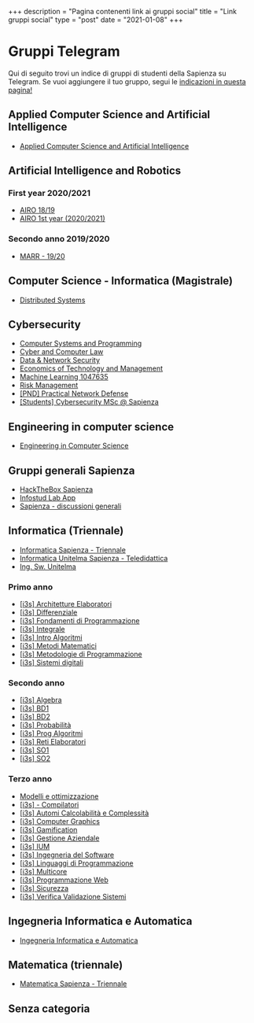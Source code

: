+++
description = "Pagina contenenti link ai gruppi social"
title = "Link gruppi social"
type = "post"
date = "2021-01-08"
+++

# Gruppi Telegram

Qui di seguito trovi un indice di gruppi di studenti della Sapienza su Telegram. Se vuoi aggiungere il tuo gruppo, segui
le [indicazioni in questa pagina!](/social_add/)


## Applied Computer Science and Artificial Intelligence
* [Applied Computer Science and Artificial Intelligence](https://t.me/joinchat/Vs4_RLY3bkzCGugs)

## Artificial Intelligence and Robotics

### First year 2020/2021
* [AIRO 18/19](https://t.me/joinchat/SvzCPhN3T8vRUIWU)
* [AIRO 1st year (2020/2021)](https://t.me/joinchat/TVzggpWaA10eHRiF)

### Secondo anno 2019/2020
* [MARR - 19/20](https://t.me/joinchat/WSt255CTDd3wgbei)

## Computer Science - Informatica (Magistrale)
* [Distributed Systems](https://t.me/joinchat/VKIsEGvefDZBqQK3)

## Cybersecurity
* [Computer Systems and Programming](https://t.me/joinchat/Up9L-xmS1PfUb6Vc)
* [Cyber and Computer Law](https://t.me/joinchat/WHnrC5DkkVz2ev7-)
* [Data & Network Security](https://t.me/joinchat/Te_HbOs3ETZdy1nE)
* [Economics of Technology and Management](https://t.me/joinchat/U6AILoYRznhhNN3q)
* [Machine Learning 1047635](https://t.me/joinchat/UGadZ_Y7trU2gxga)
* [Risk Management](https://t.me/joinchat/TL2k3RmyWyM_a8_W)
* [[PND] Practical Network Defense](https://t.me/joinchat/RDOCbjfUruSFrcuV)
* [[Students] Cybersecurity MSc @ Sapienza](https://t.me/joinchat/QtRSilWY7-TKroLh)

## Engineering in computer science
* [Engineering in Computer Science](https://t.me/joinchat/Snj5M5zS1dm4hUJe)

## Gruppi generali Sapienza
* [HackTheBox Sapienza](https://t.me/joinchat/SYXuPd6BoZyixKLt)
* [Infostud Lab App](https://t.me/joinchat/TWAKREr_OjzlV4Vd)
* [Sapienza - discussioni generali](https://t.me/joinchat/RQBiD3JEMK7INueP)

## Informatica (Triennale)
* [Informatica Sapienza - Triennale](https://t.me/joinchat/S2UmCPYR-mHzj9Eg)
* [Informatica Unitelma Sapienza - Teledidattica](https://t.me/joinchat/Vfni2jnrckVrVKzd)
* [Ing. Sw. Unitelma](https://t.me/joinchat/S2g2QE06t2l0NYrD)

### Primo anno
* [[i3s] Architetture Elaboratori](https://t.me/joinchat/RVQiOpidgE546CVb)
* [[i3s] Differenziale](https://t.me/joinchat/VDyBdATGyXwAZTlT)
* [[i3s] Fondamenti di Programmazione](https://t.me/joinchat/V9TwkaLPCtkwpnz-)
* [[i3s] Integrale](https://t.me/joinchat/SUhvG50TP1S_X_bT)
* [[i3s] Intro Algoritmi](https://t.me/joinchat/RPFJuyvbd1zwywdd)
* [[i3s] Metodi Matematici](https://t.me/joinchat/VZBOxT_4g7tPXveW)
* [[i3s] Metodologie di Programmazione](https://t.me/joinchat/R6JDgKcrKaPPOv3H)
* [[i3s] Sistemi digitali](https://t.me/joinchat/Q5baYid0NgPSjaWx)

### Secondo anno
* [[i3s] Algebra](https://t.me/joinchat/VuONLZev3X6nKj2d)
* [[i3s] BD1](https://t.me/joinchat/TBSHkLhbGM-FRb5q)
* [[i3s] BD2](https://t.me/joinchat/QmCRo_vvmWx0bGHg)
* [[i3s] Probabilità](https://t.me/joinchat/SGZbWJxgDZxpF0ph)
* [[i3s] Prog Algoritmi](https://t.me/joinchat/SL4pzO5opYHe2-bh)
* [[i3s] Reti Elaboratori](https://t.me/joinchat/V4W-Q9gAYuVHEtJ-)
* [[i3s] SO1](https://t.me/joinchat/UFXLKFUA4kd-Ueyq)
* [[i3s] SO2](https://t.me/joinchat/SkPa5I7d3ScuaR8g)

### Terzo anno
* [Modelli e ottimizzazione](https://t.me/joinchat/TyMj4Domj4jjKSRO)
* [[i3s] - Compilatori](https://t.me/joinchat/SpmBS6J4VD3p24rm)
* [[i3s] Automi Calcolabilità e Complessità](https://t.me/joinchat/RnP079HiLIz8t0xL)
* [[i3s] Computer Graphics](https://t.me/joinchat/Ukvugb1wufY2gobP)
* [[i3s] Gamification](https://t.me/joinchat/TDCwJrbhgfAuA0Lq)
* [[i3s] Gestione Aziendale](https://t.me/joinchat/UwPBxLkr_io2KKMe)
* [[i3s] IUM](https://t.me/joinchat/SH7YpeZEAgjVwQGk)
* [[i3s] Ingegneria del Software](https://t.me/joinchat/SXLzmjQa_SKz4dEk)
* [[i3s] Linguaggi di Programmazione](https://t.me/joinchat/WMcOOB_LUwUdiCD2)
* [[i3s] Multicore](https://t.me/joinchat/VBYueGrMQQgpUO0T)
* [[i3s] Programmazione Web](https://t.me/joinchat/SNkXYDd4y9RFCexc)
* [[i3s] Sicurezza](https://t.me/joinchat/VOfFTFjywVGJHWBO)
* [[i3s] Verifica Validazione Sistemi](https://t.me/joinchat/VD1dKeo38omym1AV)

## Ingegneria Informatica e Automatica
* [Ingegneria Informatica e Automatica](https://t.me/joinchat/QPY5Z6eYiWAVZCV_)

## Matematica (triennale)
* [Matematica Sapienza - Triennale](https://t.me/joinchat/VGCkmWU4xU4tx6CW)
## Senza categoria
